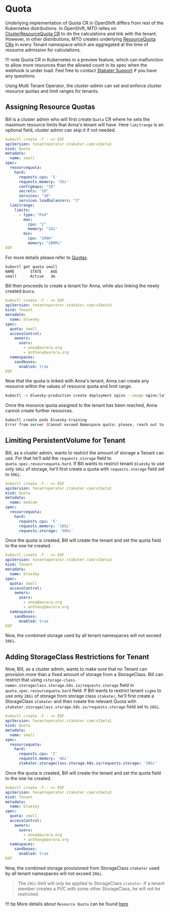 # Quota

Underlying implementation of Quota CR in OpenShift differs from rest of the Kubernetes distributions. In OpenShift, MTO relies on [ClusterResourceQuota CR](https://docs.redhat.com/en/documentation/openshift_container_platform/4.18/html/schedule_and_quota_apis/clusterresourcequota-quota-openshift-io-v1) to do the calculations and link with the tenant. However, in other distributions, MTO creates underlying [ResourceQuota CRs](https://kubernetes.io/docs/concepts/policy/resource-quotas/) in every Tenant namespace which are aggregated at the time of resource admission for calculations.

!!! note
    Quota CR in Kubernetes in a preview feature, which can malfunction to allow more resources than the allowed count in its spec when the webhook is under load. Feel free to contact [Stakater Support](https://support.stakater.com/) if you have any questions.

Using Multi Tenant Operator, the cluster-admin can set and enforce cluster resource quotas and limit ranges for tenants.

## Assigning Resource Quotas

Bill is a cluster admin who will first create `Quota` CR where he sets the maximum resource limits that Anna's tenant will have.
Here `limitrange` is an optional field, cluster admin can skip it if not needed.

```yaml
kubectl create -f - << EOF
apiVersion: tenantoperator.stakater.com/v1beta1
kind: Quota
metadata:
  name: small
spec:
  resourcequota:
    hard:
      requests.cpu: '5'
      requests.memory: '5Gi'
      configmaps: "10"
      secrets: "10"
      services: "10"
      services.loadbalancers: "2"
  limitrange:
    limits:
      - type: "Pod"
        max:
          cpu: "2"
          memory: "1Gi"
        min:
          cpu: "200m"
          memory: "100Mi"
EOF
```

For more details please refer to [Quotas](./quota.md).

```bash
kubectl get quota small
NAME       STATE    AGE
small      Active   3m
```

Bill then proceeds to create a tenant for Anna, while also linking the newly created `Quota`.

```yaml
kubectl create -f - << EOF
apiVersion: tenantoperator.stakater.com/v1beta3
kind: Tenant
metadata:
  name: bluesky
spec:
  quota: small
  accessControl:
    owners:
      users:
        - anna@aurora.org
        - anthony@aurora.org
  namespaces:
    sandboxes:
      enabled: true
EOF
```

Now that the quota is linked with Anna's tenant, Anna can create any resource within the values of resource quota and limit range.

```bash
kubectl -n bluesky-production create deployment nginx --image nginx:latest --replicas 4
```

Once the resource quota assigned to the tenant has been reached, Anna cannot create further resources.

```bash
kubectl create pods bluesky-training
Error from server (Cannot exceed Namespace quota: please, reach out to the system administrators)
```

## Limiting PersistentVolume for Tenant

Bill, as a cluster admin, wants to restrict the amount of storage a Tenant can use. For that he'll add the `requests.storage` field to `quota.spec.resourcequota.hard`. If Bill wants to restrict tenant `bluesky` to use only `50Gi` of storage, he'll first create a quota with `requests.storage` field set to `50Gi`.

```yaml
kubectl create -f - << EOF
apiVersion: tenantoperator.stakater.com/v1beta1
kind: Quota
metadata:
  name: medium
spec:
  resourcequota:
    hard:
      requests.cpu: '5'
      requests.memory: '10Gi'
      requests.storage: '50Gi'
```

Once the quota is created, Bill will create the tenant and set the quota field to the one he created.

```yaml
kubectl create -f - << EOF
apiVersion: tenantoperator.stakater.com/v1beta3
kind: Tenant
metadata:
  name: bluesky
spec:
  quota: small
  accessControl:
    owners:
      users:
        - anna@aurora.org
        - anthony@aurora.org
  namespaces:
    sandboxes:
      enabled: true
EOF
```

Now, the combined storage used by all tenant namespaces will not exceed `50Gi`.

## Adding StorageClass Restrictions for Tenant

Now, Bill, as a cluster admin, wants to make sure that no Tenant can provision more than a fixed amount of storage from a StorageClass. Bill can restrict that using `<storage-class-name>.storageclass.storage.k8s.io/requests.storage` field in `quota.spec.resourcequota.hard` field. If Bill wants to restrict tenant `sigma` to use only `20Gi` of storage from storage class `stakater`, he'll first create a StorageClass `stakater` and then create the relevant Quota with `stakater.storageclass.storage.k8s.io/requests.storage` field set to `20Gi`.

```yaml
kubectl create -f - << EOF
apiVersion: tenantoperator.stakater.com/v1beta1
kind: Quota
metadata:
  name: small
spec:
  resourcequota:
    hard:
      requests.cpu: '2'
      requests.memory: '4Gi'
      stakater.storageclass.storage.k8s.io/requests.storage: '20Gi'
```

Once the quota is created, Bill will create the tenant and set the quota field to the one he created.

```yaml
kubectl create -f - << EOF
apiVersion: tenantoperator.stakater.com/v1beta3
kind: Tenant
metadata:
  name: bluesky
spec:
  quota: small
  accessControl:
    owners:
      users:
        - anna@aurora.org
        - anthony@aurora.org
  namespaces:
    sandboxes:
      enabled: true
EOF
```

Now, the combined storage provisioned from StorageClass `stakater` used by all tenant namespaces will not exceed `20Gi`.

> The `20Gi` limit will only be applied to StorageClass `stakater`. If a tenant member creates a PVC with some other StorageClass, he will not be restricted.

!!! tip
    More details about `Resource Quota` can be found [here](https://kubernetes.io/docs/concepts/policy/resource-quotas/)
